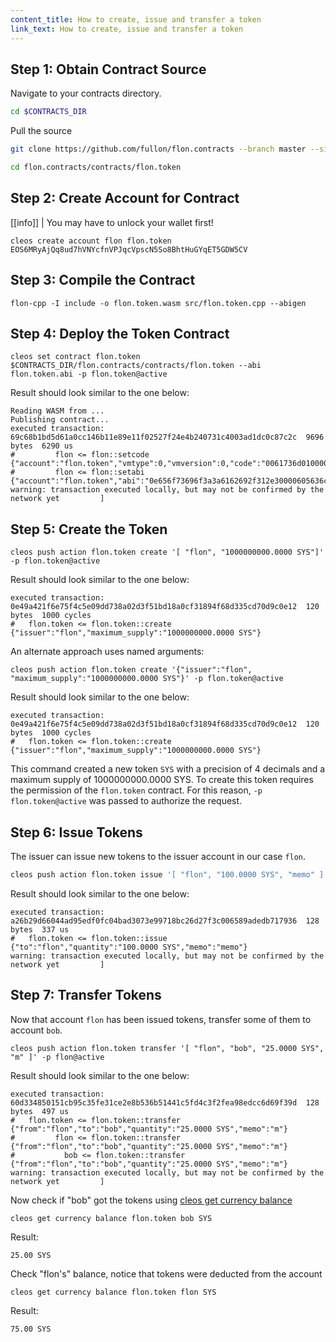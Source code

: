 ```yaml
---
content_title: How to create, issue and transfer a token
link_text: How to create, issue and transfer a token
---
```


## Step 1: Obtain Contract Source

Navigate to your contracts directory.

```sh
cd $CONTRACTS_DIR
```

Pull the source
```sh
git clone https://github.com/fullon/flon.contracts --branch master --single-branch
```

```sh
cd flon.contracts/contracts/flon.token
```

## Step 2: Create Account for Contract
[[info]]
| You may have to unlock your wallet first!

```shell
cleos create account flon flon.token EOS6MRyAjQq8ud7hVNYcfnVPJqcVpscN5So8BhtHuGYqET5GDW5CV
```

## Step 3: Compile the Contract

```shell
flon-cpp -I include -o flon.token.wasm src/flon.token.cpp --abigen
```

## Step 4: Deploy the Token Contract

```shell
cleos set contract flon.token $CONTRACTS_DIR/flon.contracts/contracts/flon.token --abi flon.token.abi -p flon.token@active
```

Result should look similar to the one below:
```console
Reading WASM from ...
Publishing contract...
executed transaction: 69c68b1bd5d61a0cc146b11e89e11f02527f24e4b240731c4003ad1dc0c87c2c  9696 bytes  6290 us
#         flon <= flon::setcode               {"account":"flon.token","vmtype":0,"vmversion":0,"code":"0061736d0100000001aa011c60037f7e7f0060047f...
#         flon <= flon::setabi                {"account":"flon.token","abi":"0e656f73696f3a3a6162692f312e30000605636c6f73650002056f776e6572046e61...
warning: transaction executed locally, but may not be confirmed by the network yet         ]
```

## Step 5: Create the Token

```shell
cleos push action flon.token create '[ "flon", "1000000000.0000 SYS"]' -p flon.token@active
```

Result should look similar to the one below:
```console
executed transaction: 0e49a421f6e75f4c5e09dd738a02d3f51bd18a0cf31894f68d335cd70d9c0e12  120 bytes  1000 cycles
#   flon.token <= flon.token::create          {"issuer":"flon","maximum_supply":"1000000000.0000 SYS"}
```

An alternate approach uses named arguments:

```shell
cleos push action flon.token create '{"issuer":"flon", "maximum_supply":"1000000000.0000 SYS"}' -p flon.token@active
```

Result should look similar to the one below:
```console
executed transaction: 0e49a421f6e75f4c5e09dd738a02d3f51bd18a0cf31894f68d335cd70d9c0e12  120 bytes  1000 cycles
#   flon.token <= flon.token::create          {"issuer":"flon","maximum_supply":"1000000000.0000 SYS"}
```
This command created a new token `SYS` with a precision of 4 decimals and a maximum supply of 1000000000.0000 SYS.  To create this token requires the permission of the `flon.token` contract. For this reason, `-p flon.token@active` was passed to authorize the request.

## Step 6: Issue Tokens

The issuer can issue new tokens to the issuer account in our case `flon`.

```sh
cleos push action flon.token issue '[ "flon", "100.0000 SYS", "memo" ]' -p flon@active
```

Result should look similar to the one below:
```console
executed transaction: a26b29d66044ad95edf0fc04bad3073e99718bc26d27f3c006589adedb717936  128 bytes  337 us
#   flon.token <= flon.token::issue           {"to":"flon","quantity":"100.0000 SYS","memo":"memo"}
warning: transaction executed locally, but may not be confirmed by the network yet         ]
```

## Step 7: Transfer Tokens

Now that account `flon` has been issued tokens, transfer some of them to account `bob`.

```shell
cleos push action flon.token transfer '[ "flon", "bob", "25.0000 SYS", "m" ]' -p flon@active
```

Result should look similar to the one below:
```console
executed transaction: 60d334850151cb95c35fe31ce2e8b536b51441c5fd4c3f2fea98edcc6d69f39d  128 bytes  497 us
#   flon.token <= flon.token::transfer        {"from":"flon","to":"bob","quantity":"25.0000 SYS","memo":"m"}
#         flon <= flon.token::transfer        {"from":"flon","to":"bob","quantity":"25.0000 SYS","memo":"m"}
#           bob <= flon.token::transfer        {"from":"flon","to":"bob","quantity":"25.0000 SYS","memo":"m"}
warning: transaction executed locally, but may not be confirmed by the network yet         ]
```
Now check if "bob" got the tokens using [cleos get currency balance](https://developers.eos.io/manuals/eos/latest/cleos/command-reference/get/currency-balance)

```shell
cleos get currency balance flon.token bob SYS
```

Result:
```console
25.00 SYS
```

Check "flon's" balance, notice that tokens were deducted from the account

```shell
cleos get currency balance flon.token flon SYS
```

Result:
```console
75.00 SYS
```